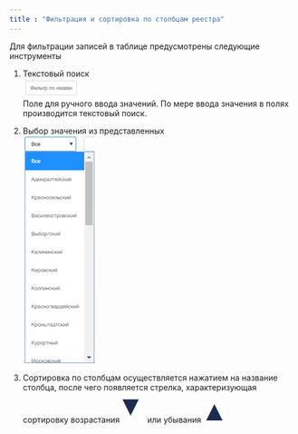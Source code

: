 ```yaml
---
title : "Фильтрация и сортировка по столбцам реестра"
---
```


Для фильтрации записей в таблице предусмотрены следующие инструменты 

1. Текстовый поиск  
![](tool1.PNG)  
Поле для ручного ввода значений. По мере ввода значения в полях производится текстовый поиск.

2. Выбор значения из представленных  
![](tool2.PNG)

3. Сортировка по столбцам осуществляется нажатием на название столбца, после чего появляется стрелка, характеризующая сортировку возрастания
![](tool3.PNG) или убывания ![](tool4.PNG)